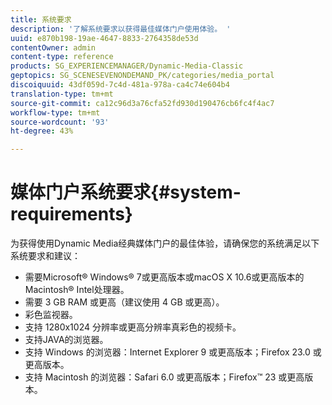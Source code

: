```yaml
---
title: 系统要求
description: '了解系统要求以获得最佳媒体门户使用体验。 '
uuid: e870b198-19ae-4647-8833-2764358de53d
contentOwner: admin
content-type: reference
products: SG_EXPERIENCEMANAGER/Dynamic-Media-Classic
geptopics: SG_SCENESEVENONDEMAND_PK/categories/media_portal
discoiquuid: 43df059d-7c4d-481a-978a-ca4c74e604b4
translation-type: tm+mt
source-git-commit: ca12c96d3a76cfa52fd930d190476cb6fc4f4ac7
workflow-type: tm+mt
source-wordcount: '93'
ht-degree: 43%

---
```



# 媒体门户系统要求{#system-requirements}

为获得使用Dynamic Media经典媒体门户的最佳体验，请确保您的系统满足以下系统要求和建议：

* 需要Microsoft® Windows® 7或更高版本或macOS X 10.6或更高版本的Macintosh® Intel处理器。
* 需要 3 GB RAM 或更高（建议使用 4 GB 或更高）。
* 彩色监视器。
* 支持 1280x1024 分辨率或更高分辨率真彩色的视频卡。
* 支持JAVA的浏览器。
* 支持 Windows 的浏览器：Internet Explorer 9 或更高版本；Firefox 23.0 或更高版本。
* 支持 Macintosh 的浏览器：Safari 6.0 或更高版本；Firefox™ 23 或更高版本。

